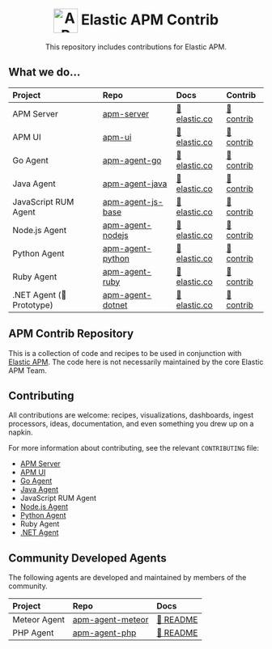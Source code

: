 <h1 align='center'><img src='https://s3.brnbw.com/icon-apm-bb-hVa5dfgvZw.svg' alt='APM' width='48' valign='middle' /> Elastic APM Contrib</h1>

<p align='center'>This repository includes contributions for Elastic APM.</p>

## What we do…

| Project                   | Repo                  | Docs                                    | Contrib
| :-                        | :-                    | :-                                      | :-
| APM Server                | [apm-server][]        | [📘 elastic.co][apm-server-docs]        | [📂 contrib](apm-server)
| APM UI                    | [apm-ui][]            | [📘 elastic.co][apm-ui-docs]            | [📂 contrib](apm-ui)
| Go Agent                  | [apm-agent-go][]      | [📘 elastic.co][apm-agent-go-docs]      | [📂 contrib](apm-agent-go)
| Java Agent                | [apm-agent-java][]    | [📘 elastic.co][apm-agent-java-docs]    | [📂 contrib](apm-agent-java)
| JavaScript RUM Agent      | [apm-agent-js-base][] | [📘 elastic.co][apm-agent-js-base-docs] | [📂 contrib](apm-agent-js-base)
| Node.js Agent             | [apm-agent-nodejs][]  | [📘 elastic.co][apm-agent-nodejs-docs]  | [📂 contrib](apm-agent-nodejs)
| Python Agent              | [apm-agent-python][]  | [📘 elastic.co][apm-agent-python-docs]  | [📂 contrib](apm-agent-python)
| Ruby Agent                | [apm-agent-ruby][]    | [📘 elastic.co][apm-agent-ruby-docs]    | [📂 contrib](apm-agent-ruby)
| .NET Agent (🚧 Prototype) | [apm-agent-dotnet][]  | [📘 elastic.co][apm-agent-dotnet-docs]  | [📂 contrib](apm-agent-dotnet)

## APM Contrib Repository

This is a collection of code and recipes to be used in conjunction with [Elastic APM](https://www.elastic.co/solutions/apm). The code here is not necessarily maintained by the core Elastic APM Team. 

## Contributing

All contributions are welcome: recipes, visualizations, dashboards, ingest processors, ideas, documentation, and even something you drew up on a napkin.

For more information about contributing, see the relevant `CONTRIBUTING` file:

* [APM Server](https://github.com/elastic/apm-server/blob/master/CONTRIBUTING.md)
* [APM UI](https://github.com/elastic/kibana/blob/master/CONTRIBUTING.md)
* [Go Agent](https://github.com/elastic/apm-agent-go/blob/master/CONTRIBUTING.md)
* [Java Agent](https://github.com/elastic/apm-agent-java/blob/master/CONTRIBUTING.md)
* JavaScript RUM Agent
* [Node.js Agent](https://github.com/elastic/apm-agent-nodejs/blob/master/CONTRIBUTING.md)
* [Python Agent](https://github.com/elastic/apm-agent-python/blob/master/CONTRIBUTING.md)
* Ruby Agent
* [.NET Agent](https://github.com/elastic/apm-agent-dotnet/blob/master/CONTRIBUTING.md)

## Community Developed Agents

The following agents are developed and maintained by members of the community.

| Project      | Repo                 | Docs
| :-           | :-                   | :-
| Meteor Agent | [apm-agent-meteor][] | [📘 README][apm-agent-meteor-docs]
| PHP Agent    | [apm-agent-php][]    | [📘 README][apm-agent-php-docs]

[apm-server]: https://github.com/elastic/apm-server
[apm-server-docs]: https://www.elastic.co/guide/en/apm/server/current/index.html

[apm-ui]: https://github.com/elastic/kibana/tree/master/x-pack/plugins/apm
[apm-ui-docs]: https://www.elastic.co/guide/en/kibana/current/xpack-apm.html

[apm-agent-go]: https://github.com/elastic/apm-agent-go
[apm-agent-go-docs]: https://www.elastic.co/guide/en/apm/agent/go/current/index.html

[apm-agent-java]: https://github.com/elastic/apm-agent-java
[apm-agent-java-docs]: https://www.elastic.co/guide/en/apm/agent/java/current/index.html

[apm-agent-js-base]: https://github.com/elastic/apm-agent-js-base
[apm-agent-js-base-docs]: https://www.elastic.co/guide/en/apm/agent/js-base/current/index.html

[apm-agent-nodejs]: https://github.com/elastic/apm-agent-nodejs
[apm-agent-nodejs-docs]: https://www.elastic.co/guide/en/apm/agent/nodejs/current/index.html

[apm-agent-python]: https://github.com/elastic/apm-agent-python
[apm-agent-python-docs]: https://www.elastic.co/guide/en/apm/agent/python/current/index.html

[apm-agent-ruby]: https://github.com/elastic/apm-agent-ruby
[apm-agent-ruby-docs]: https://www.elastic.co/guide/en/apm/agent/ruby/current/index.html

[apm-agent-dotnet-docs]: https://www.elastic.co/guide/en/apm/agent/dotnet/current/index.html
[apm-agent-dotnet]: https://github.com/elastic/apm-agent-dotnet

[apm-agent-meteor]: https://github.com/kschingiz/meteor-elastic-apm
[apm-agent-meteor-docs]: https://github.com/kschingiz/meteor-elastic-apm#readme

[apm-agent-php]: https://github.com/philkra/elastic-apm-php-agent
[apm-agent-php-docs]: https://github.com/philkra/elastic-apm-php-agent#readme

